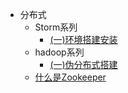- 分布式
     - Storm系列
         - [(一)环境搭建安装](storm/storm01.md)
     - hadoop系列
         - [(一)伪分布式搭建](hadoop/hadoop01.md)
     - [什么是Zookeeper](distributed/Zookeeper.md)
